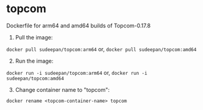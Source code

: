 # topcom
Dockerfile for arm64 and amd64 builds of Topcom-0.17.8

1. Pull the image:

  `docker pull sudeepan/topcom:arm64`
  or,
  `docker pull sudeepan/topcom:amd64`

2. Run the image:

  `docker run -i sudeepan/topcom:arm64`
  or,
  `docker run -i sudeepan/topcom:amd64`

3. Change container name to "topcom":

  `docker rename <topcom-container-name> topcom`
